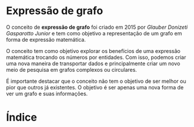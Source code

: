 # <anchor-set name="concept">Expressão de grafo</anchor-set>

O conceito de **expressão de grafo** foi criado em 2015 por _Glauber Donizeti Gasparotto Junior_ e tem como objetivo a representação de um grafo em forma de expressão matemática.

O conceito tem como objetivo explorar os benefícios de uma expressão matemática trocando os números por entidades. Com isso, podemos criar uma nova maneira de transportar dados e principalmente criar um novo meio de pesquisa em grafos complexos ou circulares.

É importante destacar que o conceito não tem o objetivo de ser melhor ou pior que outros já existentes. O objetivo é ser apenas uma nova forma de ver um grafo e suas informações.

# <anchor-set name="index">Índice</anchor-set>

<table-of-contents />